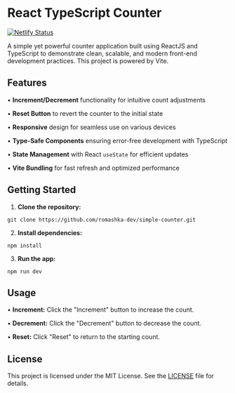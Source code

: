 # React TypeScript Counter
[![Netlify Status](https://api.netlify.com/api/v1/badges/cf9e3455-6b97-49a0-8cf1-56a60baa4047/deploy-status)](https://app.netlify.com/sites/simple-counter-pp/deploys)

A simple yet powerful counter application built using ReactJS and TypeScript to demonstrate clean, scalable, and modern front-end development practices. This project is powered by Vite.

## Features
• **Increment/Decrement** functionality for intuitive count adjustments

• **Reset Button** to revert the counter to the initial state

• **Responsive** design for seamless use on various devices

• **Type-Safe Components** ensuring error-free development with TypeScript

• **State Management** with React `useState` for efficient updates

• **Vite Bundling** for fast refresh and optimized performance

## Getting Started
1. **Clone the repository:**
```
git clone https://github.com/romashka-dev/simple-counter.git
```

2. **Install dependencies:**
```cd react-typescript-counter
npm install
```

3. **Run the app:**
```
npm run dev
```

## Usage
• **Increment:** Click the "Increment" button to increase the count.

• **Decrement:** Click the "Decrement" button to decrease the count.

• **Reset:** Click "Reset" to return to the starting count.

## License
This project is licensed under the MIT License. See the [LICENSE](LICENSE) file for details.
